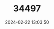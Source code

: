 ---
title: "34497"
category: "Parkinsonia raimondoi"
draft: false
date: 2024-02-22 13:03:50
languages:
  Undetermined: ["Kirkiri", "Reer Soma Gale"]
---